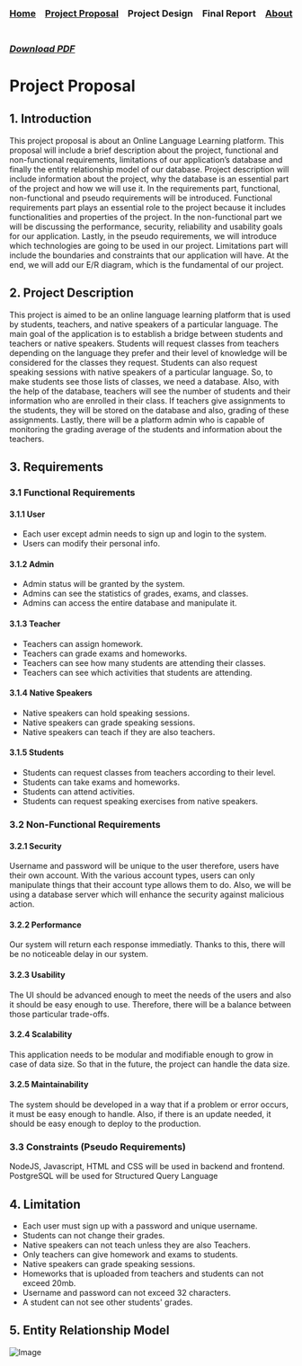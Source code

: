 ### [Home](https://bilgehansandikci.github.io/CS353_Group31/)&emsp;[Project Proposal](https://bilgehansandikci.github.io/CS353_Group31/project_proposal)&emsp;Project Design&emsp;Final Report&emsp;[About](https://bilgehansandikci.github.io/CS353_Group31/about)

###   &emsp;&emsp;&emsp;&emsp;&emsp;&emsp;&emsp;&emsp;&emsp;&emsp;&emsp;&emsp;&emsp;&emsp;&emsp;&emsp;&emsp;&emsp;&emsp;&emsp;&emsp;&emsp;&emsp;&emsp;&emsp;&emsp;&emsp;&emsp;&emsp;&emsp; *[Download PDF](https://bilgehansandikci.github.io/CS353_Group31/Group31.pdf)*

# Project Proposal 

## 1. Introduction
This project proposal is about an Online Language Learning platform. This proposal will include a brief description about the project, functional and non-functional requirements, limitations of our application’s database and finally the entity relationship model of our database. 
	Project description will include information about the project, why the database is an essential part of the project and how we will use it.
	In the requirements part, functional, non-functional and pseudo requirements will be introduced. Functional requirements part plays an essential role to the project because it includes functionalities and properties of the project. In the non-functional part we will be discussing the performance, security, reliability and usability goals for our application. Lastly, in the pseudo requirements, we will introduce which technologies are going to be used in our project.
	Limitations part will include the boundaries and constraints that our application will have. At the end, we will add our E/R diagram, which is the fundamental of our project.
## 2. Project Description
This project is aimed to be an online language learning platform that is used by students, teachers, and native speakers of a particular language. The main goal of the application is to establish a bridge between students and teachers or native speakers. Students will request classes from teachers depending on the language they prefer and their level of knowledge will be considered for the classes they request. Students can also request speaking sessions with native speakers of a particular language. So, to make students see those lists of classes, we need a database. Also, with the help of the database, teachers will see the number of students and their information who are enrolled in their class. If teachers give assignments to the students, they will be stored on the database and also, grading of these assignments. Lastly, there will be a platform admin who is capable of monitoring the grading average of the students and information about the teachers.

## 3. Requirements 
### 3.1 Functional Requirements
#### 3.1.1 User

- Each user except admin needs to sign up and login to the system.
- Users can modify their personal info.

#### 3.1.2 Admin

- Admin status will be granted by the system.
- Admins can see the statistics of grades, exams, and classes.
- Admins can access the entire database and manipulate it.

#### 3.1.3 Teacher

- Teachers can assign homework.
- Teachers can grade exams and homeworks.
- Teachers can see how many students are attending their classes.
- Teachers can see which activities that students are attending.

#### 3.1.4 Native Speakers

- Native speakers can hold speaking sessions.
- Native speakers can grade speaking sessions.
- Native speakers can teach if they are also teachers.

#### 3.1.5 Students

- Students can request classes from teachers according to their level.
- Students can take exams and homeworks.
- Students can attend activities.
- Students can request speaking exercises from native speakers.

### 3.2 Non-Functional Requirements
#### 3.2.1 Security
Username and password will be unique to the user therefore, users have their own account. With the various account types, users can only manipulate things that their account type allows them to do. Also, we will be using a database server which will enhance the security against malicious action. 
#### 3.2.2 Performance
Our system will return each response immediatly. Thanks to this, there will be no noticeable delay in our system.
#### 3.2.3 Usability
The UI should be advanced enough to meet the needs of the users and also it should be easy enough to use. Therefore, there will be a balance between those particular trade-offs. 
#### 3.2.4 Scalability
This application needs to be modular and modifiable enough to grow in case of data size. So that in the future, the project can handle the data size.
#### 3.2.5 Maintainability
The system should be developed in a way that if a problem or error occurs, it must be easy enough to handle. Also, if there is an update needed, it should be easy enough to deploy to the production.
### 3.3 Constraints (Pseudo Requirements)
NodeJS, Javascript, HTML and CSS  will be used in backend and frontend.
PostgreSQL will be used for Structured Query Language
## 4. Limitation

- Each user must sign up with a password and unique username.
- Students can not change their grades.
- Native speakers can not teach unless they are also Teachers.
- Only teachers can give homework and exams to students.
- Native speakers can grade speaking sessions.
- Homeworks that is uploaded from teachers and students can not exceed 20mb.
- Username and password can not exceed 32 characters.
- A student can not see other students' grades.

## 5. Entity Relationship Model
![Image](https://bilgehansandikci.github.io/CS353_Group31/proposal_diagram1.png)


